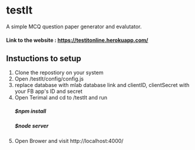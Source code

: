 # testIt
A simple MCQ question paper generator and evalutator.
#### Link to the website : https://testitonline.herokuapp.com/

## Instuctions to setup
1. Clone the repostiory on your system
2. Open /testIt/config/config.js
3. replace database with mlab database link and clientID, clientSecret with your FB app's ID and secret
4. Open Terimal and cd to /testIt and run
    ##### $npm install
    ##### $node server
5. Open Brower and visit http://localhost:4000/
